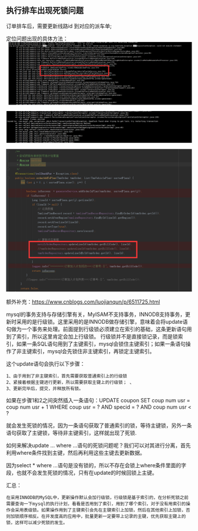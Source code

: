 ## 执行排车出现死锁问题

订单排车后，需要更新线路id 到对应的派车单;

定位问题出现的具体方法：
![](image/2018-11-09-20-05-50.png)

![](image/2018-11-09-20-06-18.png)

![](image/2018-11-09-20-03-34.png)


额外补充：https://www.cnblogs.com/luojianqun/p/6511725.html

mysql的事务支持与存储引擎有关，MyISAM不支持事务，INNODB支持事务，更新时采用的是行级锁。这里采用的是INNODB做存储引擎，意味着会将update语句做为一个事务来处理。前面提到行级锁必须建立在索引的基础，这条更新语句用到了索引，所以这里肯定会加上行级锁。 行级锁并不是直接锁记录，而是锁索引，如果一条SQL语句用到了主键索引，mysql会锁住主键索引；如果一条语句操作了非主键索引，mysql会先锁住非主键索引，再锁定主键索引。 

这个update语句会执行以下步骤：

    1、由于用到了非主键索引，首先需要获取普通索引上的行级锁 
    2、紧接着根据主键进行更新，所以需要获取主键上的行级锁； 、
    3、更新完毕后，提交，并释放所有锁。

如果在步骤1和2之间突然插入一条语句：UPDATE coupon SET coup num usr = coup num usr + 1 WHERE coup usr = ? AND specid = ? AND coup num usr < ?

就会发生死锁的情况，因为一条语句获取了普通索引的锁，等待主键锁，另外一条语句获取了主键锁，等待非主键索引，这样就出现了死锁.

如何来解决update ... where ...语句的死锁问题呢？我们可以对其进行分离，首先利用where条件找到主键，然后再利用这些主键去更新数据。

因为select * where ...语句是没有锁的，所以不存在会锁上where条件里面的字段，也就不会发生死锁的情况，只有在update的时候回锁上主键。

汇总：

    在采用INNODB的MySQL中，更新操作默认会加行级锁，行级锁是基于索引的，在分析死锁之前需要查询一下mysql的执行计划，看看是否用到了索引，用到了哪个索引，对于没有用索引的操作会采用表级锁。如果操作用到了主键索引会先在主键索引上加锁，然后在其他索引上加锁，否则加锁顺序相反。在并发度高的应用中，批量更新一定要带上记录的主键，优先获取主键上的锁，这样可以减少死锁的发生。